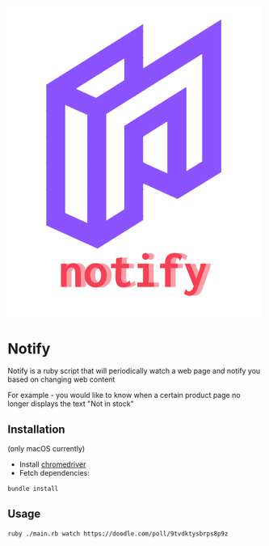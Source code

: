 <p align="center">
  <img src="logo.png" width="600">
</p>

# Notify

Notify is a ruby script that will periodically watch a web page and notify you based on changing web content

For example - you would like to know when a certain product page no longer displays the text "Not in stock"

## Installation

(only macOS currently)

- Install [chromedriver](https://chromedriver.chromium.org/)
- Fetch dependencies:

```bash
bundle install
```

## Usage

```bash
ruby ./main.rb watch https://doodle.com/poll/9tvdktysbrps8p9z
```
